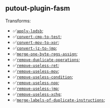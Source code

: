 ## putout-plugin-fasm

Transforms:

- ✅[`apply-lodsb`](https://putout.cloudcmd.io/#/gist/a68eea4d5c924a359ac0aea23d302eb9/40dc03da2148c6f751fbb216d6884c7f79ad92c4);
- ✅[`convert-cmp-to-test`](https://putout.cloudcmd.io/#/gist/abcb985d118b501a8c4e3bdbc0cb2c24/530029e4df82bbab0590679d9d21212ed51b485d);
- ✅[`convert-mov-to-xor`](https://putout.cloudcmd.io/#/gist/4c51bf6ba61b95c0eed96c271be058be/b9a1fc091fcfa0e71ebfe01bef609616092cf3fe);
- ✅[`convert-jz-to-jmp`](https://putout.cloudcmd.io/#/gist/c4d7131fdfd26cdf6aabc6d8025166ec/b8baa6e498f8dce88c79b852ca7e4489f82ac003);
- ✅[`merge-one-byte-regs-assign`](https://putout.cloudcmd.io/#/gist/1dd7d4b79bb278edf45110f1366c914b/fa4e281f050ac1c24efd2732f860000efa47f63a);
- ✅[`remove-duplicate-operations`](https://putout.cloudcmd.io/#/gist/63631cc244747a33dfa8dc35683052a1/e815bb2efbf9442f11118fb55c9b87ce4f892891);
- ✅[`remove-useless-ret`](https://putout.cloudcmd.io/#/gist/454918cb89efe8618807e82b0d29dd9b/297e4d8e42fca69b21b0ca446324359ba3136697);
- ✅[`remove-useless-mov`](http://putout.cloudcmd.io/#/gist/5bb619a820137a843bb23fe0bcb4c7a0/a81316a1e973cd8cc47764e16dadfbdb63acd68a);
- ✅[`remove-useless-condition`](https://putout.cloudcmd.io/#/gist/0aa4bd34bbcd79c44a0c6e601ab70144/ab04a3b4ab0572703392224c0a3f4af058260569);
- ✅[`remove-useless-nop`](http://putout.cloudcmd.io/#/gist/c8e30a751bf179c3de9cd88ffc71d625/f9244a1032046ef98fdeb2f79d2419c2c9a1adcb);
- ✅[`remove-useless-jmp`](https://putout.cloudcmd.io/#/gist/bdc2f1fdc6f8ffedbb94582cc5daae4b/b08c0cb3da1a2e12ed9b5b33585a487f48325d0a);
- ✅[`remove-useless-xchg`](https://putout.cloudcmd.io/#/gist/4d5e395fabdfd4c7eab9719e5885467b/2894a08f2a96995893d1f74801a2972d45268c86);
- ✅[`merge-labels-of-duplicate-instructions`](https://putout.cloudcmd.io/#/gist/c84c8f82f4b2fa014507882c6c24e59d/c960d71c72159356d050727ef3fefa5ab0fa0474);
